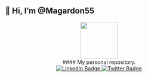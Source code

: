 ## 👋 Hi, I’m @Magardon55

<div id="header" align="center">
  <img src="https://media1.giphy.com/media/v1.Y2lkPTc5MGI3NjExbGpoYmhpMmc1bDVzbGVsNWx0ZWwwZ3FzZ2dkcmt1dXIydHY2NHV4dCZlcD12MV9pbnRlcm5hbF9naWZfYnlfaWQmY3Q9cw/M9gbBd9nbDrOTu1Mqx/giphy.gif" width="100"><br>
#### My personal repository.
</div>

<div id="badges" align="center">
  <a href="your-linkedin-URL">
    <img src="https://img.shields.io/badge/LinkedIn-blue?style=for-the-badge&logo=linkedin&logoColor=white" alt="LinkedIn Badge"/>
  </a>
  <a href="your-twitter-URL">
    <img src="https://img.shields.io/badge/Twitter-blue?style=for-the-badge&logo=twitter&logoColor=white" alt="Twitter Badge"/>
  </a>
</div>
